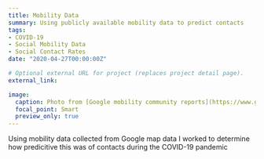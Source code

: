 ```yaml
---
title: Mobility Data
summary: Using publicly available mobility data to predict contacts
tags:
- COVID-19
- Social Mobility Data
- Social Contact Rates
date: "2020-04-27T00:00:00Z"

# Optional external URL for project (replaces project detail page).
external_link: 

image:
  caption: Photo from [Google mobility community reports](https://www.google.com/covid19/mobility/)
  focal_point: Smart
  preview_only: true
---
```


Using mobility data collected from Google map data I worked to determine how predicitive this was of contacts during the COVID-19 pandemic